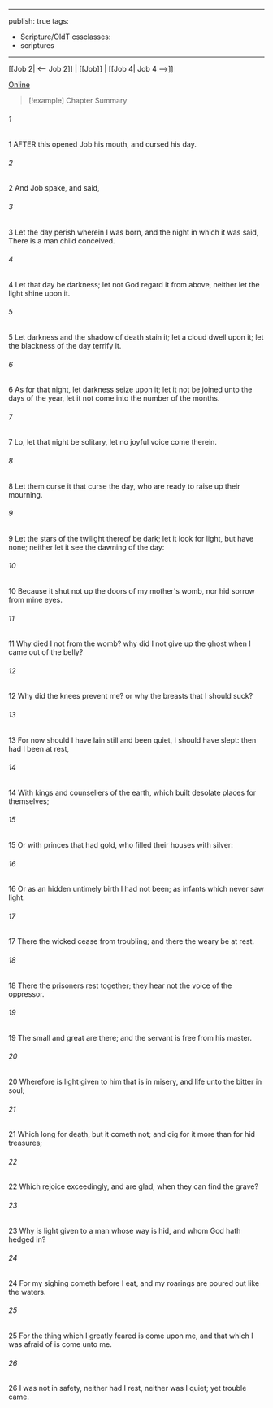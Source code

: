 

---
publish: true
tags:
  - Scripture/OldT
cssclasses:
  - scriptures
---
[[Job 2| <-- Job 2]] | [[Job]] | [[Job 4| Job 4 -->]]

[Online](https://churchofjesuschrist.org/study/scriptures/ot/job/3?lang=eng)

>[!example] Chapter Summary
>
###### 1
1 AFTER this opened Job his mouth, and cursed his day.
###### 2
2 And Job spake, and said,
###### 3
3 Let the day perish wherein I was born, and the night in which it was said, There is a man child conceived.
###### 4
4 Let that day be darkness; let not God regard it from above, neither let the light shine upon it.
###### 5
5 Let darkness and the shadow of death stain it; let a cloud dwell upon it; let the blackness of the day terrify it.
###### 6
6 As for that night, let darkness seize upon it; let it not be joined unto the days of the year, let it not come into the number of the months.
###### 7
7 Lo, let that night be solitary, let no joyful voice come therein.
###### 8
8 Let them curse it that curse the day, who are ready to raise up their mourning.
###### 9
9 Let the stars of the twilight thereof be dark; let it look for light, but have none; neither let it see the dawning of the day:
###### 10
10 Because it shut not up the doors of my mother's womb, nor hid sorrow from mine eyes.
###### 11
11 Why died I not from the womb?  why did I not give up the ghost when I came out of the belly?
###### 12
12 Why did the knees prevent me?  or why the breasts that I should suck?
###### 13
13 For now should I have lain still and been quiet, I should have slept: then had I been at rest,
###### 14
14 With kings and counsellers of the earth, which built desolate places for themselves;
###### 15
15 Or with princes that had gold, who filled their houses with silver:
###### 16
16 Or as an hidden untimely birth I had not been; as infants which never saw light.
###### 17
17 There the wicked cease from troubling; and there the weary be at rest.
###### 18
18 There the prisoners rest together; they hear not the voice of the oppressor.
###### 19
19 The small and great are there; and the servant is free from his master.
###### 20
20 Wherefore is light given to him that is in misery, and life unto the bitter in soul;
###### 21
21 Which long for death, but it cometh not; and dig for it more than for hid treasures;
###### 22
22 Which rejoice exceedingly, and are glad, when they can find the grave?
###### 23
23 Why is light given to a man whose way is hid, and whom God hath hedged in?
###### 24
24 For my sighing cometh before I eat, and my roarings are poured out like the waters.
###### 25
25 For the thing which I greatly feared is come upon me, and that which I was afraid of is come unto me.
###### 26
26 I was not in safety, neither had I rest, neither was I quiet; yet trouble came.



